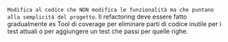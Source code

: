 `Modifica al codice che NON modifica le funzionalità ma che puntano alla semplicità del progetto`. 
Il refactoring deve essere fatto gradualmente 
es Tool di coverage per eliminare parti di codice inutile per i test attuali o per aggiungere un test che passi per quelle righe.